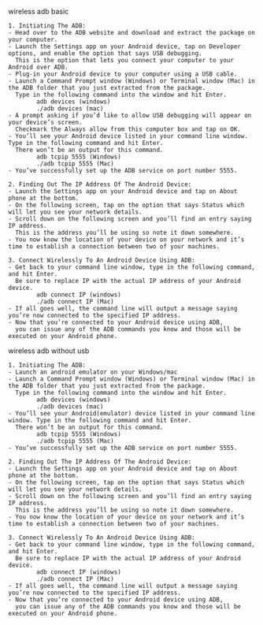 wireless adb basic

	1. Initiating The ADB:
	- Head over to the ADB website and download and extract the package on your computer.
	- Launch the Settings app on your Android device, tap on Developer options, and enable the option that says USB debugging.
	  This is the option that lets you connect your computer to your Android over ADB.
	- Plug-in your Android device to your computer using a USB cable.
	- Launch a Command Prompt window (Windows) or Terminal window (Mac) in the ADB folder that you just extracted from the package. 
	  Type in the following command into the window and hit Enter.
			adb devices (windows)
			./adb devices (mac)
	- A prompt asking if you’d like to allow USB debugging will appear on your device’s screen.
	  Checkmark the Always allow from this computer box and tap on OK.
	- You’ll see your Android device listed in your command line window. Type in the following command and hit Enter.
	  There won’t be an output for this command.
			adb tcpip 5555 (Windows)
			./adb tcpip 5555 (Mac)
	- You’ve successfully set up the ADB service on port number 5555.

	2. Finding Out The IP Address Of The Android Device:
	- Launch the Settings app on your Android device and tap on About phone at the bottom.
	- On the following screen, tap on the option that says Status which will let you see your network details.
	- Scroll down on the following screen and you’ll find an entry saying IP address.
	  This is the address you’ll be using so note it down somewhere.
	- You now know the location of your device on your network and it’s time to establish a connection between two of your machines.

	3. Connect Wirelessly To An Android Device Using ADB:
	- Get back to your command line window, type in the following command, and hit Enter. 
	  Be sure to replace IP with the actual IP address of your Android device.
			adb connect IP (windows)
			./adb connect IP (Mac)
	- If all goes well, the command line will output a message saying you’re now connected to the specified IP address.
	- Now that you’re connected to your Android device using ADB,
	  you can issue any of the ADB commands you know and those will be executed on your Android phone.

wireless adb without usb

	1. Initiating The ADB:
	- Launch an android emulator on your Windows/mac
	- Launch a Command Prompt window (Windows) or Terminal window (Mac) in the ADB folder that you just extracted from the package. 
	  Type in the following command into the window and hit Enter.
			adb devices (windows)
			./adb devices (mac)
	- You’ll see your Android(emulator) device listed in your command line window. Type in the following command and hit Enter.
	  There won’t be an output for this command.
			adb tcpip 5555 (Windows)
			./adb tcpip 5555 (Mac)
	- You’ve successfully set up the ADB service on port number 5555.

	2. Finding Out The IP Address Of The Android Device:
	- Launch the Settings app on your Android device and tap on About phone at the bottom.
	- On the following screen, tap on the option that says Status which will let you see your network details.
	- Scroll down on the following screen and you’ll find an entry saying IP address.
	  This is the address you’ll be using so note it down somewhere.
	- You now know the location of your device on your network and it’s time to establish a connection between two of your machines.

	3. Connect Wirelessly To An Android Device Using ADB:
	- Get back to your command line window, type in the following command, and hit Enter. 
	  Be sure to replace IP with the actual IP address of your Android device.
			adb connect IP (windows)
			./adb connect IP (Mac)
	- If all goes well, the command line will output a message saying you’re now connected to the specified IP address.
	- Now that you’re connected to your Android device using ADB,
	  you can issue any of the ADB commands you know and those will be executed on your Android phone.
